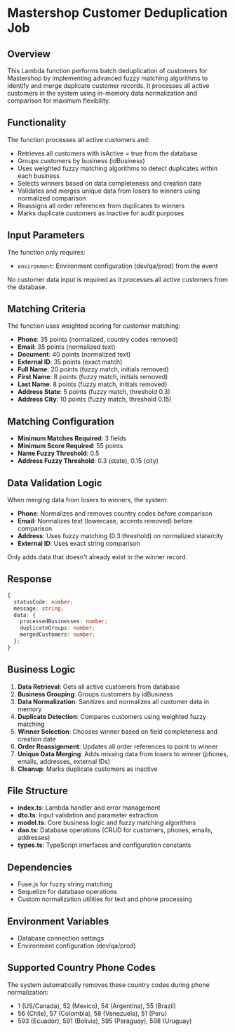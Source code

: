 # Mastershop Customer Deduplication Job

## Overview

This Lambda function performs batch deduplication of customers for Mastershop by implementing advanced fuzzy matching algorithms to identify and merge duplicate customer records. It processes all active customers in the system using in-memory data normalization and comparison for maximum flexibility.

## Functionality

The function processes all active customers and:
- Retrieves all customers with isActive = true from the database
- Groups customers by business (idBusiness) 
- Uses weighted fuzzy matching algorithms to detect duplicates within each business
- Selects winners based on data completeness and creation date
- Validates and merges unique data from losers to winners using normalized comparison
- Reassigns all order references from duplicates to winners
- Marks duplicate customers as inactive for audit purposes

## Input Parameters

The function only requires:
- `environment`: Environment configuration (dev/qa/prod) from the event

No customer data input is required as it processes all active customers from the database.

## Matching Criteria

The function uses weighted scoring for customer matching:

- **Phone**: 35 points (normalized, country codes removed)
- **Email**: 35 points (normalized text)
- **Document**: 40 points (normalized text)
- **External ID**: 35 points (exact match)
- **Full Name**: 20 points (fuzzy match, initials removed)
- **First Name**: 8 points (fuzzy match, initials removed)
- **Last Name**: 8 points (fuzzy match, initials removed)
- **Address State**: 5 points (fuzzy match, threshold 0.3)
- **Address City**: 10 points (fuzzy match, threshold 0.15)

## Matching Configuration

- **Minimum Matches Required**: 3 fields
- **Minimum Score Required**: 55 points
- **Name Fuzzy Threshold**: 0.5
- **Address Fuzzy Threshold**: 0.3 (state), 0.15 (city)

## Data Validation Logic

When merging data from losers to winners, the system:
- **Phone**: Normalizes and removes country codes before comparison
- **Email**: Normalizes text (lowercase, accents removed) before comparison  
- **Address**: Uses fuzzy matching (0.3 threshold) on normalized state/city
- **External ID**: Uses exact string comparison

Only adds data that doesn't already exist in the winner record.

## Response

```typescript
{
  statusCode: number;
  message: string;
  data: {
    processedBusinesses: number;
    duplicateGroups: number;
    mergedCustomers: number;
  };
}
```

## Business Logic

1. **Data Retrieval**: Gets all active customers from database
2. **Business Grouping**: Groups customers by idBusiness
3. **Data Normalization**: Sanitizes and normalizes all customer data in memory
4. **Duplicate Detection**: Compares customers using weighted fuzzy matching
5. **Winner Selection**: Chooses winner based on field completeness and creation date
6. **Order Reassignment**: Updates all order references to point to winner
7. **Unique Data Merging**: Adds missing data from losers to winner (phones, emails, addresses, external IDs)
8. **Cleanup**: Marks duplicate customers as inactive

## File Structure

- **index.ts**: Lambda handler and error management
- **dto.ts**: Input validation and parameter extraction
- **model.ts**: Core business logic and fuzzy matching algorithms
- **dao.ts**: Database operations (CRUD for customers, phones, emails, addresses)
- **types.ts**: TypeScript interfaces and configuration constants

## Dependencies

- Fuse.js for fuzzy string matching
- Sequelize for database operations
- Custom normalization utilities for text and phone processing

## Environment Variables

- Database connection settings
- Environment configuration (dev/qa/prod)

## Supported Country Phone Codes

The system automatically removes these country codes during phone normalization:
- 1 (US/Canada), 52 (Mexico), 54 (Argentina), 55 (Brazil)
- 56 (Chile), 57 (Colombia), 58 (Venezuela), 51 (Peru)
- 593 (Ecuador), 591 (Bolivia), 595 (Paraguay), 598 (Uruguay)